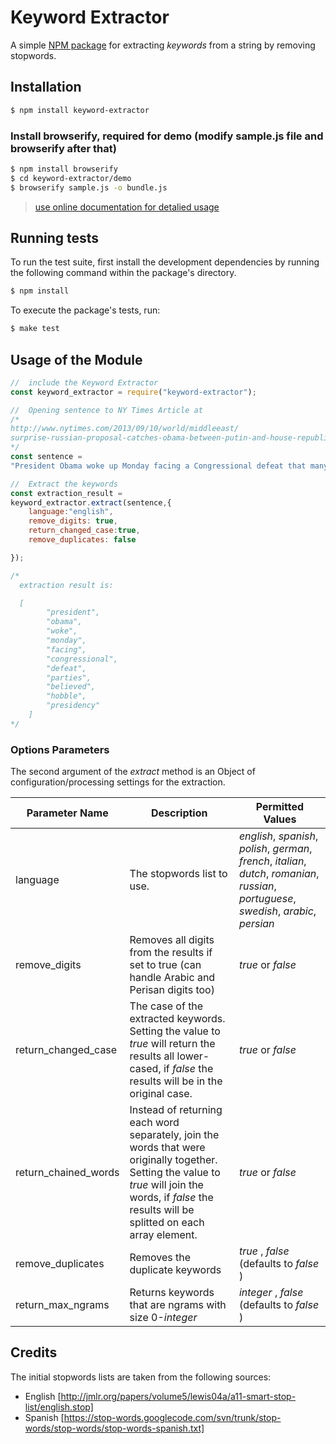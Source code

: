 # Keyword Extractor

A simple [NPM package](https://npmjs.org/package/keyword-extractor) for extracting _keywords_ from a string by
removing stopwords.

## Installation

```sh
$ npm install keyword-extractor
```
### Install browserify, required for demo (modify sample.js file and browserify after that)
```sh
$ npm install browserify
$ cd keyword-extractor/demo
$ browserify sample.js -o bundle.js
```
> [use online documentation for detalied usage](http://browserify.org/)

## Running tests

To run the test suite, first install the development dependencies by running the following command within the package's
directory.

```sh
$ npm install
```

To execute the package's tests, run:

``` sh
$ make test
```

## Usage of the Module

```javascript
//  include the Keyword Extractor
const keyword_extractor = require("keyword-extractor");

//  Opening sentence to NY Times Article at
/*
http://www.nytimes.com/2013/09/10/world/middleeast/
surprise-russian-proposal-catches-obama-between-putin-and-house-republicans.html
*/
const sentence =
"President Obama woke up Monday facing a Congressional defeat that many in both parties believed could hobble his presidency."

//  Extract the keywords
const extraction_result =
keyword_extractor.extract(sentence,{
    language:"english",
    remove_digits: true,
    return_changed_case:true,
    remove_duplicates: false

});

/*
  extraction result is:

  [
        "president",
        "obama",
        "woke",
        "monday",
        "facing",
        "congressional",
        "defeat",
        "parties",
        "believed",
        "hobble",
        "presidency"
    ]
*/
```

### Options Parameters

The second argument of the _extract_ method is an Object of configuration/processing settings for the extraction.

Parameter Name | Description | Permitted Values
---------------|-------------|-----------------
language       | The stopwords list to use. | _english_, _spanish_, _polish_, _german_, _french_, _italian_, _dutch_, _romanian_, _russian_, _portuguese_, _swedish_, _arabic_, _persian_
remove_digits | Removes all digits from the results if set to true (can handle Arabic and Perisan digits too) | _true_ or _false_
return_changed_case | The case of the extracted keywords. Setting the value to _true_ will return the results all lower-cased, if _false_ the results will be in the original case. | _true_ or _false_
return_chained_words | Instead of returning each word separately, join the words that were originally together. Setting the value to _true_ will join the words, if _false_ the results will be splitted on each array element. | _true_ or _false_
remove_duplicates | Removes the duplicate keywords | _true_ , _false_ (defaults to _false_ )
return_max_ngrams | Returns keywords that are ngrams with size 0-_integer_ | _integer_ , _false_ (defaults to _false_ )


## Credits

The initial stopwords lists are taken from the following sources:

- English [http://jmlr.org/papers/volume5/lewis04a/a11-smart-stop-list/english.stop]
- Spanish [https://stop-words.googlecode.com/svn/trunk/stop-words/stop-words/stop-words-spanish.txt]
